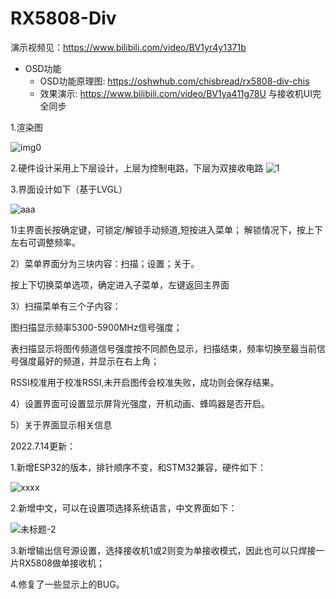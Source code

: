 # RX5808-Div
演示视频见：https://www.bilibili.com/video/BV1yr4y1371b
- OSD功能
  - OSD功能原理图: https://oshwhub.com/chisbread/rx5808-div-chis
  - 效果演示: https://www.bilibili.com/video/BV1ya411g78U 与接收机UI完全同步

1.渲染图

![img0](https://user-images.githubusercontent.com/66466560/173740025-2e5a6073-1ca6-43e2-872d-cbe62af1e4f6.jpg)

2.硬件设计采用上下层设计，上层为控制电路，下层为双接收电路
![1](https://user-images.githubusercontent.com/66466560/173743221-a987ee7a-7b8d-42af-af2b-217cb36f312b.jpg)

3.界面设计如下（基于LVGL）

![aaa](https://user-images.githubusercontent.com/66466560/173751076-f095a50c-9c2f-4cbb-949c-72bfd852f218.jpg)

1)主界面长按确定键，可锁定/解锁手动频道,短按进入菜单；
  解锁情况下，按上下左右可调整频率。

2）菜单界面分为三块内容：扫描；设置；关于。

   按上下切换菜单选项，确定进入子菜单，左键返回主界面
   
3）扫描菜单有三个子内容：

图扫描显示频率5300-5900MHz信号强度；

表扫描显示将图传频道信号强度按不同颜色显示，扫描结束，频率切换至最当前信号强度最好的频道，并显示在右上角；

RSSI校准用于校准RSSI,未开启图传会校准失败，成功则会保存结果。
                       
4）设置界面可设置显示屏背光强度，开机动画、蜂鸣器是否开启。
                       
5）关于界面显示相关信息




2022.7.14更新：

1.新增ESP32的版本，排针顺序不变，和STM32兼容，硬件如下：

![xxxx](https://user-images.githubusercontent.com/66466560/178969629-03389987-bf69-4e24-b404-36a6a50fd3b9.jpg)

2.新增中文，可以在设置项选择系统语言，中文界面如下：

![未标题-2](https://user-images.githubusercontent.com/66466560/178968786-9ca8ae10-4cd2-4e18-859b-d5b96e02f769.jpg)

3.新增输出信号源设置，选择接收机1或2则变为单接收模式，因此也可以只焊接一片RX5808做单接收机；

4.修复了一些显示上的BUG。
